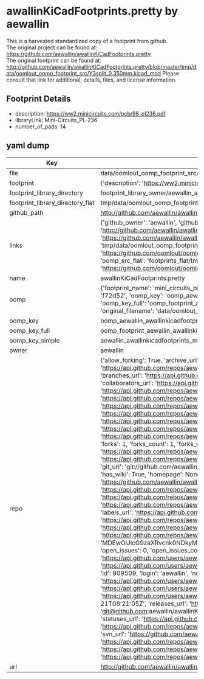 # awallinKiCadFootprints.pretty by aewallin  
This is a harvested standardized copy of a footprint from github.  
The original project can be found at:  
https://github.com/aewallin/awallinKiCadFootprints.pretty  
The original footprint can be found at:
http://github.com/aewallin/awallinKiCadFootprints.pretty/blob/master/tmp/data/oomlout_oomp_footprint_src/Y3split_0.350mm.kicad_mod
Please consult that link for additional, details, files, and license information.  
## Footprint Details
* description: https://ww2.minicircuits.com/pcb/98-pl236.pdf  
* libraryLink: Mini-Circuits_PL-236  
* number_of_pads: 14  
## yaml dump  
| Key | Value |  
| --- | --- |  
| file | data/oomlout_oomp_footprint_src/awallinKiCadFootprints.pretty/Mini-Circuits_PL-236.kicad_mod |  
| footprint | {'description': 'https://ww2.minicircuits.com/pcb/98-pl236.pdf', 'libraryLink': 'Mini-Circuits_PL-236', 'number_of_pads': 14} |  
| footprint_library_directory | footprint_library_owner/aewallin_awallinKiCadFootprints.pretty |  
| footprint_library_directory_flat | tmp/data/oomlout_oomp_footprint_src/footprints_flat/aewallin_awallinkicadfootprints_mini_circuits_pl_236/working |  
| github_path | http://github.com/aewallin/awallinKiCadFootprints.pretty/blob/master/tmp/data/oomlout_oomp_footprint_src/Mini-Circuits_PL-236.kicad_mod |  
| links | {'github_owner': 'aewallin', 'github_repo_name': 'awallinKiCadFootprints.pretty', 'github_src': 'http://github.com/aewallin/awallinKiCadFootprints.pretty/blob/master/tmp/data/oomlout_oomp_footprint_src/Y3split_0.350mm.kicad_mod', 'github_src_repo': 'https://github.com/aewallin/awallinKiCadFootprints.pretty', 'oomp_bot': 'tmp/data/oomlout_oomp_footprint_src/footprints/aewallin_awallinkicadfootprints_mini_circuits_pl_236/working', 'oomp_bot_github': 'https://github.com/oomlout/oomlout_oomp_footprint_bot/tree/main/tmp/data/oomlout_oomp_footprint_src/footprints/aewallin_awallinkicadfootprints_mini_circuits_pl_236/working', 'oomp_src_flat': 'footprints_flat/tmp/data/oomlout_oomp_footprint_src/footprints_flat/aewallin_awallinkicadfootprints_mini_circuits_pl_236/working', 'oomp_src_flat_github': 'https://github.com/oomlout/oomlout_oomp_footprint_src/tree/main/tmp/data/oomlout_oomp_footprint_src/footprints_flat/aewallin_awallinkicadfootprints_mini_circuits_pl_236/working'} |  
| name | awallinKiCadFootprints.pretty |  
| oomp | {'footprint_name': 'mini_circuits_pl_236', 'library_name': 'awallinkicadfootprints', 'md5': 'f72d52b91af6824909a18103205fc607', 'md5_10': 'f72d52b91a', 'md5_5': 'f72d5', 'md5_6': 'f72d52', 'oomp_key': 'oomp_aewallin_awallinkicadfootprints_mini_circuits_pl_236', 'oomp_key_extra': 'oomp_footprint_aewallin_awallinkicadfootprints_mini_circuits_pl_236', 'oomp_key_full': 'oomp_footprint_aewallin_awallinkicadfootprints_mini_circuits_pl_236_f72d52', 'oomp_key_simple': 'aewallin_awallinkicadfootprints_mini_circuits_pl_236', 'original_filename': 'data/oomlout_oomp_footprint_src/awallinKiCadFootprints.pretty/Mini-Circuits_PL-236.kicad_mod', 'owner_name': 'aewallin'} |  
| oomp_key | oomp_aewallin_awallinkicadfootprints_mini_circuits_pl_236 |  
| oomp_key_full | oomp_footprint_aewallin_awallinkicadfootprints_mini_circuits_pl_236 |  
| oomp_key_simple | aewallin_awallinkicadfootprints_mini_circuits_pl_236 |  
| owner | aewallin |  
| repo | {'allow_forking': True, 'archive_url': 'https://api.github.com/repos/aewallin/awallinKiCadFootprints.pretty/{archive_format}{/ref}', 'archived': False, 'assignees_url': 'https://api.github.com/repos/aewallin/awallinKiCadFootprints.pretty/assignees{/user}', 'blobs_url': 'https://api.github.com/repos/aewallin/awallinKiCadFootprints.pretty/git/blobs{/sha}', 'branches_url': 'https://api.github.com/repos/aewallin/awallinKiCadFootprints.pretty/branches{/branch}', 'clone_url': 'https://github.com/aewallin/awallinKiCadFootprints.pretty.git', 'collaborators_url': 'https://api.github.com/repos/aewallin/awallinKiCadFootprints.pretty/collaborators{/collaborator}', 'comments_url': 'https://api.github.com/repos/aewallin/awallinKiCadFootprints.pretty/comments{/number}', 'commits_url': 'https://api.github.com/repos/aewallin/awallinKiCadFootprints.pretty/commits{/sha}', 'compare_url': 'https://api.github.com/repos/aewallin/awallinKiCadFootprints.pretty/compare/{base}...{head}', 'contents_url': 'https://api.github.com/repos/aewallin/awallinKiCadFootprints.pretty/contents/{+path}', 'contributors_url': 'https://api.github.com/repos/aewallin/awallinKiCadFootprints.pretty/contributors', 'created_at': '2015-10-25T17:28:30Z', 'default_branch': 'master', 'deployments_url': 'https://api.github.com/repos/aewallin/awallinKiCadFootprints.pretty/deployments', 'description': 'collection of KiCad footprints', 'disabled': False, 'downloads_url': 'https://api.github.com/repos/aewallin/awallinKiCadFootprints.pretty/downloads', 'events_url': 'https://api.github.com/repos/aewallin/awallinKiCadFootprints.pretty/events', 'fork': False, 'forks': 1, 'forks_count': 1, 'forks_url': 'https://api.github.com/repos/aewallin/awallinKiCadFootprints.pretty/forks', 'full_name': 'aewallin/awallinKiCadFootprints.pretty', 'git_commits_url': 'https://api.github.com/repos/aewallin/awallinKiCadFootprints.pretty/git/commits{/sha}', 'git_refs_url': 'https://api.github.com/repos/aewallin/awallinKiCadFootprints.pretty/git/refs{/sha}', 'git_tags_url': 'https://api.github.com/repos/aewallin/awallinKiCadFootprints.pretty/git/tags{/sha}', 'git_url': 'git://github.com/aewallin/awallinKiCadFootprints.pretty.git', 'has_discussions': False, 'has_downloads': True, 'has_issues': True, 'has_pages': False, 'has_projects': True, 'has_wiki': True, 'homepage': None, 'hooks_url': 'https://api.github.com/repos/aewallin/awallinKiCadFootprints.pretty/hooks', 'html_url': 'https://github.com/aewallin/awallinKiCadFootprints.pretty', 'id': 44920848, 'is_template': False, 'issue_comment_url': 'https://api.github.com/repos/aewallin/awallinKiCadFootprints.pretty/issues/comments{/number}', 'issue_events_url': 'https://api.github.com/repos/aewallin/awallinKiCadFootprints.pretty/issues/events{/number}', 'issues_url': 'https://api.github.com/repos/aewallin/awallinKiCadFootprints.pretty/issues{/number}', 'keys_url': 'https://api.github.com/repos/aewallin/awallinKiCadFootprints.pretty/keys{/key_id}', 'labels_url': 'https://api.github.com/repos/aewallin/awallinKiCadFootprints.pretty/labels{/name}', 'language': None, 'languages_url': 'https://api.github.com/repos/aewallin/awallinKiCadFootprints.pretty/languages', 'license': None, 'merges_url': 'https://api.github.com/repos/aewallin/awallinKiCadFootprints.pretty/merges', 'milestones_url': 'https://api.github.com/repos/aewallin/awallinKiCadFootprints.pretty/milestones{/number}', 'mirror_url': None, 'name': 'awallinKiCadFootprints.pretty', 'network_count': 1, 'node_id': 'MDEwOlJlcG9zaXRvcnk0NDkyMDg0OA==', 'notifications_url': 'https://api.github.com/repos/aewallin/awallinKiCadFootprints.pretty/notifications{?since,all,participating}', 'open_issues': 0, 'open_issues_count': 0, 'owner': {'avatar_url': 'https://avatars.githubusercontent.com/u/909509?v=4', 'events_url': 'https://api.github.com/users/aewallin/events{/privacy}', 'followers_url': 'https://api.github.com/users/aewallin/followers', 'following_url': 'https://api.github.com/users/aewallin/following{/other_user}', 'gists_url': 'https://api.github.com/users/aewallin/gists{/gist_id}', 'gravatar_id': '', 'html_url': 'https://github.com/aewallin', 'id': 909509, 'login': 'aewallin', 'node_id': 'MDQ6VXNlcjkwOTUwOQ==', 'organizations_url': 'https://api.github.com/users/aewallin/orgs', 'received_events_url': 'https://api.github.com/users/aewallin/received_events', 'repos_url': 'https://api.github.com/users/aewallin/repos', 'site_admin': False, 'starred_url': 'https://api.github.com/users/aewallin/starred{/owner}{/repo}', 'subscriptions_url': 'https://api.github.com/users/aewallin/subscriptions', 'type': 'User', 'url': 'https://api.github.com/users/aewallin'}, 'private': False, 'pulls_url': 'https://api.github.com/repos/aewallin/awallinKiCadFootprints.pretty/pulls{/number}', 'pushed_at': '2020-07-21T08:21:05Z', 'releases_url': 'https://api.github.com/repos/aewallin/awallinKiCadFootprints.pretty/releases{/id}', 'size': 80, 'ssh_url': 'git@github.com:aewallin/awallinKiCadFootprints.pretty.git', 'stargazers_count': 0, 'stargazers_url': 'https://api.github.com/repos/aewallin/awallinKiCadFootprints.pretty/stargazers', 'statuses_url': 'https://api.github.com/repos/aewallin/awallinKiCadFootprints.pretty/statuses/{sha}', 'subscribers_count': 2, 'subscribers_url': 'https://api.github.com/repos/aewallin/awallinKiCadFootprints.pretty/subscribers', 'subscription_url': 'https://api.github.com/repos/aewallin/awallinKiCadFootprints.pretty/subscription', 'svn_url': 'https://github.com/aewallin/awallinKiCadFootprints.pretty', 'tags_url': 'https://api.github.com/repos/aewallin/awallinKiCadFootprints.pretty/tags', 'teams_url': 'https://api.github.com/repos/aewallin/awallinKiCadFootprints.pretty/teams', 'temp_clone_token': None, 'topics': [], 'trees_url': 'https://api.github.com/repos/aewallin/awallinKiCadFootprints.pretty/git/trees{/sha}', 'updated_at': '2020-07-21T08:21:07Z', 'url': 'https://api.github.com/repos/aewallin/awallinKiCadFootprints.pretty', 'visibility': 'public', 'watchers': 0, 'watchers_count': 0, 'web_commit_signoff_required': False} |  
| url | http://github.com/aewallin/awallinKiCadFootprints.pretty |  

